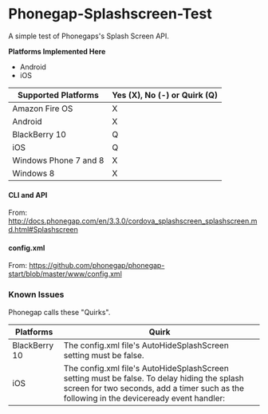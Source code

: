 # Phonegap-Splashscreen-Test
A simple test of Phonegaps's Splash Screen API.

**Platforms Implemented Here**
* Android
* iOS


Supported Platforms | Yes (X), No (-) or Quirk (Q)
--------------------|-----------------------------
Amazon Fire OS | X 
Android | X
BlackBerry 10 | Q
iOS | Q
Windows Phone 7 and 8 | X
Windows 8 | X

#### CLI and API ####
From: http://docs.phonegap.com/en/3.3.0/cordova_splashscreen_splashscreen.md.html#Splashscreen

#### config.xml ####
From: https://github.com/phonegap/phonegap-start/blob/master/www/config.xml

### Known Issues ###
Phonegap calls these "Quirks".

Platforms | Quirk
----------|------
BlackBerry 10 | The config.xml file's AutoHideSplashScreen setting must be false.
iOS | The config.xml file's AutoHideSplashScreen setting must be false. To delay hiding the splash screen for two seconds, add a timer such as the following in the deviceready event handler:

